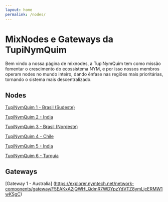 ```yaml
---
layout: home
permalink: /nodes/
---
```

# MixNodes e Gateways da TupiNymQuim

Bem vindo a nossa página de mixnodes, a TupiNymQuim tem como missão fomentar o crescimento do ecossistema NYM, e por isso nossos membros operam nodes no mundo inteiro, dando ênfase nas regiões mais prioritárias, tornando o sistema mais descentralizado.

## Nodes
[TupiNymQuim 1 - Brasil (Sudeste)](https://mixnet.explorers.guru/mixnode/7PvubVkboJQm881PxAJR6oBkMB6f8R1Au55tQjnmTasr)

[TupiNymQuim 2 - India](https://mixnet.explorers.guru/mixnode/7r4gtQGLbLZfJ9m1b5LmBksxLbvAzfRy6fqzeLAdwwY6)

[TupiNymQuim 3 - Brasil (Nordeste)](https://mixnet.explorers.guru/mixnode/DtQCygzXZsPT3D8ioqESBiWdCT2S1n11vJZWHKcMBy8t)

[TupiNymQuim 4 - Chile](https://mixnet.explorers.guru/mixnode/7hhM8iyqXkkK7rg3gwoL2nw9wijmb5nMXH8MBtfUaban)

[TupiNymQuim 5 - India](https://mixnet.explorers.guru/mixnode/4PP6FnME2EF9hgu4Teo4BJ3q4iNfGmuAzC4gFHFY2jnK)

[TupiNymQuim 6 - Turquia](https://mixnet.explorers.guru/mixnode/EfX72q3f5o1rTRjEJQASyWwPnRChLrBH77xL2EUgUtBX)


## Gateways

[Gateway 1 - Australia] (https://explorer.nymtech.net/network-components/gateway/F5EAKxA2jQWHLQdmR7WDYpzYdVTZ8ymLjcERMW1wKSgC)
